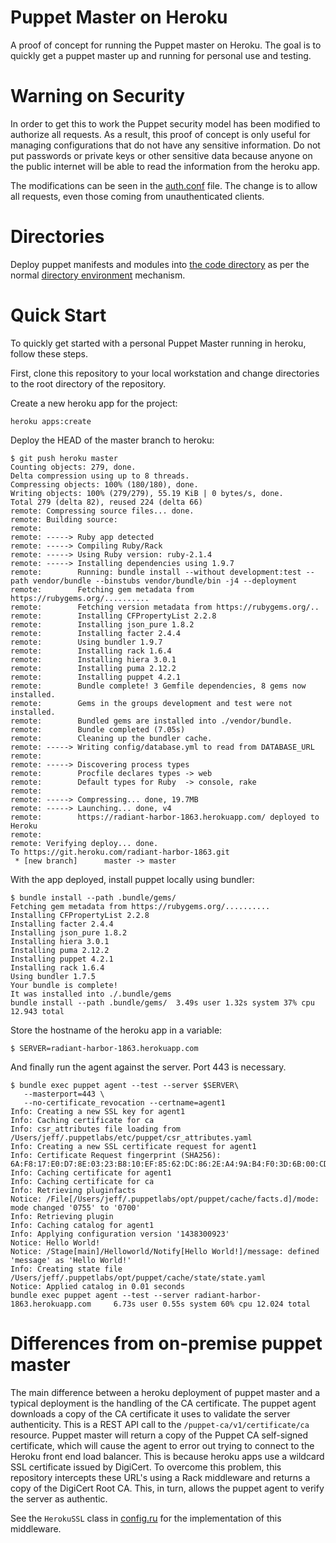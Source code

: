 # Puppet Master on Heroku

A proof of concept for running the Puppet master on Heroku.  The goal is to
quickly get a puppet master up and running for personal use and testing.

# Warning on Security

In order to get this to work the Puppet security model has been modified to
authorize all requests.  As a result, this proof of concept is only useful for
managing configurations that do not have any sensitive information.  Do not put
passwords or private keys or other sensitive data because anyone on the public
internet will be able to read the information from the heroku app.

The modifications can be seen in the [auth.conf](puppet/conf/auth.conf) file.
The change is to allow all requests, even those coming from unauthenticated
clients.

# Directories

Deploy puppet manifests and modules into [the code directory](puppet/code) as
per the normal [directory
environment](https://docs.puppetlabs.com/puppet/4.2/reference/environments_configuring.html)
mechanism.

# Quick Start

To quickly get started with a personal Puppet Master running in heroku, follow
these steps.

First, clone this repository to your local workstation and change directories
to the root directory of the repository.

Create a new heroku app for the project:

    heroku apps:create

Deploy the HEAD of the master branch to heroku:

    $ git push heroku master
    Counting objects: 279, done.
    Delta compression using up to 8 threads.
    Compressing objects: 100% (180/180), done.
    Writing objects: 100% (279/279), 55.19 KiB | 0 bytes/s, done.
    Total 279 (delta 82), reused 224 (delta 66)
    remote: Compressing source files... done.
    remote: Building source:
    remote:
    remote: -----> Ruby app detected
    remote: -----> Compiling Ruby/Rack
    remote: -----> Using Ruby version: ruby-2.1.4
    remote: -----> Installing dependencies using 1.9.7
    remote:        Running: bundle install --without development:test --path vendor/bundle --binstubs vendor/bundle/bin -j4 --deployment
    remote:        Fetching gem metadata from https://rubygems.org/..........
    remote:        Fetching version metadata from https://rubygems.org/..
    remote:        Installing CFPropertyList 2.2.8
    remote:        Installing json_pure 1.8.2
    remote:        Installing facter 2.4.4
    remote:        Using bundler 1.9.7
    remote:        Installing rack 1.6.4
    remote:        Installing hiera 3.0.1
    remote:        Installing puma 2.12.2
    remote:        Installing puppet 4.2.1
    remote:        Bundle complete! 3 Gemfile dependencies, 8 gems now installed.
    remote:        Gems in the groups development and test were not installed.
    remote:        Bundled gems are installed into ./vendor/bundle.
    remote:        Bundle completed (7.05s)
    remote:        Cleaning up the bundler cache.
    remote: -----> Writing config/database.yml to read from DATABASE_URL
    remote:
    remote: -----> Discovering process types
    remote:        Procfile declares types -> web
    remote:        Default types for Ruby  -> console, rake
    remote:
    remote: -----> Compressing... done, 19.7MB
    remote: -----> Launching... done, v4
    remote:        https://radiant-harbor-1863.herokuapp.com/ deployed to Heroku
    remote:
    remote: Verifying deploy... done.
    To https://git.heroku.com/radiant-harbor-1863.git
     * [new branch]      master -> master

With the app deployed, install puppet locally using bundler:

    $ bundle install --path .bundle/gems/
    Fetching gem metadata from https://rubygems.org/..........
    Installing CFPropertyList 2.2.8
    Installing facter 2.4.4
    Installing json_pure 1.8.2
    Installing hiera 3.0.1
    Installing puma 2.12.2
    Installing puppet 4.2.1
    Installing rack 1.6.4
    Using bundler 1.7.5
    Your bundle is complete!
    It was installed into ./.bundle/gems
    bundle install --path .bundle/gems/  3.49s user 1.32s system 37% cpu 12.943 total

Store the hostname of the heroku app in a variable:

    $ SERVER=radiant-harbor-1863.herokuapp.com

And finally run the agent against the server.  Port 443 is necessary.

    $ bundle exec puppet agent --test --server $SERVER\
       --masterport=443 \
       --no-certificate_revocation --certname=agent1
    Info: Creating a new SSL key for agent1
    Info: Caching certificate for ca
    Info: csr_attributes file loading from /Users/jeff/.puppetlabs/etc/puppet/csr_attributes.yaml
    Info: Creating a new SSL certificate request for agent1
    Info: Certificate Request fingerprint (SHA256): 6A:F8:17:E0:D7:8E:03:23:B8:10:EF:85:62:DC:86:2E:A4:9A:B4:F0:3D:6B:00:CD:06:7C:9A:69:24:D2:FF:F2
    Info: Caching certificate for agent1
    Info: Caching certificate for ca
    Info: Retrieving pluginfacts
    Notice: /File[/Users/jeff/.puppetlabs/opt/puppet/cache/facts.d]/mode: mode changed '0755' to '0700'
    Info: Retrieving plugin
    Info: Caching catalog for agent1
    Info: Applying configuration version '1438300923'
    Notice: Hello World!
    Notice: /Stage[main]/Helloworld/Notify[Hello World!]/message: defined 'message' as 'Hello World!'
    Info: Creating state file /Users/jeff/.puppetlabs/opt/puppet/cache/state/state.yaml
    Notice: Applied catalog in 0.01 seconds
    bundle exec puppet agent --test --server radiant-harbor-1863.herokuapp.com     6.73s user 0.55s system 60% cpu 12.024 total

# Differences from on-premise puppet master

The main difference between a heroku deployment of puppet master and a typical
deployment is the handling of the CA certificate.  The puppet agent downloads a
copy of the CA certificate it uses to validate the server authenticity.  This
is a REST API call to the `/puppet-ca/v1/certificate/ca` resource.  Puppet
master will return a copy of the Puppet CA self-signed certificate, which will
cause the agent to error out trying to connect to the Heroku front end load
balancer.  This is because heroku apps use a wildcard SSL certificate issued by
DigiCert.  To overcome this problem, this repository intercepts these URL's
using a Rack middleware and returns a copy of the DigiCert Root CA.  This, in
turn, allows the puppet agent to verify the server as authentic.

See the `HerokuSSL` class in [config.ru](config.ru) for the implementation of
this middleware.
